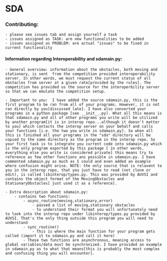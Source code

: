 # SDA

### Contributing:
	- please see issues tab and assign yourself a task
	- issues assigned as TASK: are new functionalities to be added
	- issues assigned as PROBLEM: are actual "issues" to be fixed in current functionality

#### Information regarding Interoperability and sdamain.py:
	- General overview: information about the obstacles, both moving and stationary, is sent  from the competition provided interoperability server. In other words, we must request the current status of all obstacles from server at a given rate[provided by the rules]. The competition has provided us the source for the interoperbility server so that we can emulate the competition setup.

	- Important to you:  I have added the source sdamain.py, this is the first program to be ran from all of your programs. However, it is not ran directly by you[discussed late]. I have also converted your programs in a python package [see __init__.py]. What all this means is that sdamain.py and all of other programs you write will be utilized by another program[it is in interop repo...although it doesn't matter to you] which contacts the interop server on your behalf and calls your functions [i.e. the two you write in sdamain.py]. So when all this is finished all your programs in the "sda" directory will be copied to the same directory as the program in the interop repo. So your first task is to integrate you current code into sdamain.py which is the only program exported by this package [ in other words, everything else you write is considered private] this means try to reference as few other functions ans possible in sdamain.py. I have commented sdamain.py as much as I could and even added an example where confusion might arise. NOTE: the only source that is relavent to you in the interop repo, that you just have to read (not clone or edit), is called libinterop/types.py. This was provided by AUVSI and contains the object format of the MovingObstacles and StationaryObstacles[ just used it as a reference].

	- Extra description about sdamain.py:
		- contains two functions:
			- async_routine(moving,stationary,error)
				- passed a list of moving,stationary obstacles
				- to understand their format you will unfortunately need to look into the interop repo under libinterop/types.py provided by AUVSI. That's the only thing outside this program you will need to understand
			- sync_routine()
				- this is where the main function for your program gets called (import it to sdamain.py and call it here)
			- These two functions are asynchronous, meaning access to global variables/data must be synchronized. I have provided an example in sdamain.py as to what that means[this is probably the most complex and confusing thing you will encounter].
